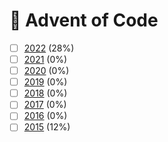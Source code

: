 
# 🎄 Advent of Code

- [ ] [2022](./2022) (28%)
- [ ] [2021](./2021) (0%)
- [ ] [2020](./2020) (0%)
- [ ] [2019](./2019) (0%)
- [ ] [2018](./2018) (0%)
- [ ] [2017](./2017) (0%)
- [ ] [2016](./2016) (0%)
- [ ] [2015](./2015) (12%)
